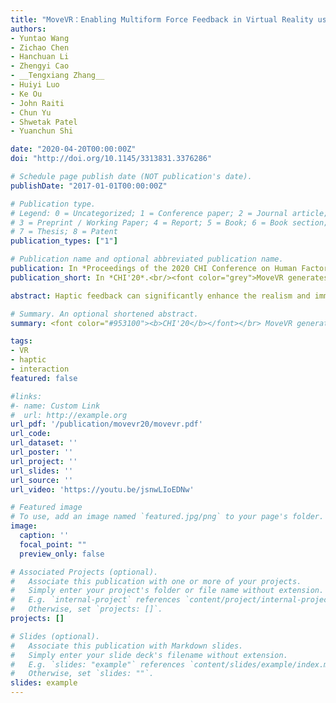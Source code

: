 ```yaml
---
title: "MoveVR：Enabling Multiform Force Feedback in Virtual Reality using Household Cleaning Robot"
authors:
- Yuntao Wang
- Zichao Chen
- Hanchuan Li
- Zhengyi Cao
- __Tengxiang Zhang__
- Huiyi Luo
- Ke Ou
- John Raiti
- Chun Yu 
- Shwetak Patel
- Yuanchun Shi 

date: "2020-04-20T00:00:00Z"
doi: "http://doi.org/10.1145/3313831.3376286"

# Schedule page publish date (NOT publication's date).
publishDate: "2017-01-01T00:00:00Z"

# Publication type.
# Legend: 0 = Uncategorized; 1 = Conference paper; 2 = Journal article;
# 3 = Preprint / Working Paper; 4 = Report; 5 = Book; 6 = Book section;
# 7 = Thesis; 8 = Patent
publication_types: ["1"]

# Publication name and optional abbreviated publication name.
publication: In *Proceedings of the 2020 CHI Conference on Human Factors in Computing Systems*, Honolulu, USA, Apr 2020. 
publication_short: In *CHI'20*.<br/><font color="grey">MoveVR generates multiform force feedback for an immersive VR interaction experience by leveraging a household cleaning robot</font>

abstract: Haptic feedback can significantly enhance the realism and immersiveness of virtual reality (VR) systems. In this paper, we propose MoveVR, a technique that enables realistic, multiform force feedback in VR leveraging commonplace cleaning robots. MoveVR can generate tension, resistance, impact and material rigidity force feedback with multiple levels of force intensity and directions. This is achieved by changing the robot's moving speed, rotation, position as well as the carried proxies. We demonstrated the feasibility and effectiveness of MoveVR through interactive VR gaming. In our quantitative and qualitative evaluation studies, participants found that MoveVR provides more realistic and enjoyable user experience when compared to commercially available haptic solutions such as vibrotactile haptic systems.

# Summary. An optional shortened abstract.
summary: <font color="#953100"><b>CHI'20</b></font></br> MoveVR generates multiform force feedback for an immersive VR experience by leveraging a household cleaning robot. 

tags:
- VR
- haptic 
- interaction
featured: false

#links:
#- name: Custom Link
#  url: http://example.org
url_pdf: '/publication/movevr20/movevr.pdf'
url_code: 
url_dataset: ''
url_poster: ''
url_project: ''
url_slides: ''
url_source: ''
url_video: 'https://youtu.be/jsnwLIoEDNw'

# Featured image
# To use, add an image named `featured.jpg/png` to your page's folder. 
image:
  caption: ''
  focal_point: ""
  preview_only: false

# Associated Projects (optional).
#   Associate this publication with one or more of your projects.
#   Simply enter your project's folder or file name without extension.
#   E.g. `internal-project` references `content/project/internal-project/index.md`.
#   Otherwise, set `projects: []`.
projects: []

# Slides (optional).
#   Associate this publication with Markdown slides.
#   Simply enter your slide deck's filename without extension.
#   E.g. `slides: "example"` references `content/slides/example/index.md`.
#   Otherwise, set `slides: ""`.
slides: example
---
```


<!-- {{% alert note %}}
Click the *Cite* button above to demo the feature to enable visitors to import publication metadata into their reference management software.
{{% /alert %}}

{{% alert note %}}
Click the *Slides* button above to demo Academic's Markdown slides feature.
{{% /alert %}} -->

<!-- Supplementary notes can be added here, including [code and math](https://sourcethemes.com/academic/docs/writing-markdown-latex/). -->
